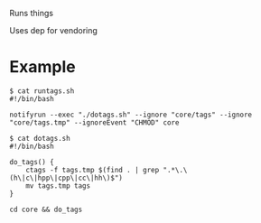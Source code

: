Runs things

Uses dep for vendoring

# Example

```
$ cat runtags.sh
#!/bin/bash

notifyrun --exec "./dotags.sh" --ignore "core/tags" --ignore "core/tags.tmp" --ignoreEvent "CHMOD" core
```

```
$ cat dotags.sh
#!/bin/bash

do_tags() {
    ctags -f tags.tmp $(find . | grep ".*\.\(h\|c\|hpp\|cpp\|cc\|hh\)$")
    mv tags.tmp tags
}

cd core && do_tags
```
